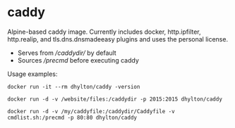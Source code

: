 # caddy

Alpine-based caddy image. Currently includes docker, http.ipfilter, http.realip, and tls.dns.dnsmadeeasy plugins and uses the personal license.

* Serves from */caddydir/* by default
* Sources */precmd* before executing caddy

Usage examples:

```
docker run -it --rm dhylton/caddy -version

docker run -d -v /website/files:/caddydir -p 2015:2015 dhylton/caddy

docker run -d -v /my/caddyfile:/caddydir/Caddyfile -v cmdlist.sh:/precmd -p 80:80 dhylton/caddy
```

